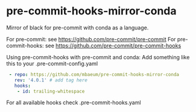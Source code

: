 # pre-commit-hooks-mirror-conda
Mirror of black for pre-commit with conda as a language.

For pre-commit: see https://github.com/pre-commit/pre-commit For pre-commit-hooks: see https://github.com/pre-commit/pre-commit-hooks

Using pre-commit-hooks with pre-commit and conda:
Add something like this to your .pre-commit-config.yaml

```yml
 - repo: https://github.com/mbaeum/pre-commit-hooks-mirror-conda
   rev: '4.0.1' # add tag here
   hooks:
    - id: trailing-whitespace
```
For all available hooks check .pre-commit-hooks.yaml
